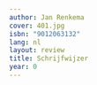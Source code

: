 ```yaml
---
author: Jan Renkema
cover: 401.jpg
isbn: "9012063132"
lang: nl
layout: review
title: Schrijfwijzer
year: 0
---
```

